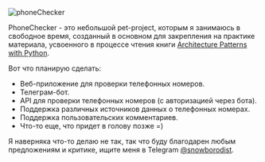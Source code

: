![phoneChecker](https://socialify.git.ci/snowborodist/phoneChecker/image?description=1&language=1&name=1&owner=1&theme=Light)

PhoneChecker - это небольшой pet-project, которым я занимаюсь в свободное время, созданный в основном для закрепления на практике материала, усвоенного в процессе чтения книги [Architecture Patterns with Python](https://www.oreilly.com/library/view/architecture-patterns-with/9781492052197/).

Вот что планирую сделать:
* Веб-приложение для проверки телефонных номеров.
* Телеграм-бот.
* API для проверки телефонных номеров (с авторизацией через бота).
* Поддержка различных источников данных о телефонных номерах.
* Поддержка пользовательских комментариев.
* Что-то еще, что придет в голову позже =)

Я наверняка что-то делаю не так, так что буду благодарен любым предложениям и критике, ищите меня в Telegram [@snowborodist](https://t.me/snowborodist).
